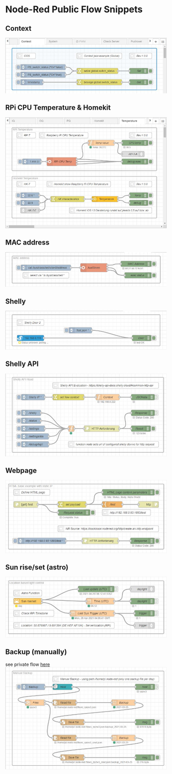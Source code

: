 # Node-Red Public Flow Snippets

## Context
[![COS](Context-Global_flows.jpg)](Context-Global_flows.json)  

## RPi CPU Temperature & Homekit
[![HK](RPi-Temp_Homekit_flows.jpg)](RPi-Temp_Homekit_flows.json)  

## MAC address
[![MAC](RPiZW3_MAC-address_flows.jpg)](RPiZW3_MAC-address_flows.json)  

## Shelly
[![Shelly](RPiZW2_Shelly_2021-02-26_flows.jpg)](RPiZW2_Shelly_2021-02-26_flows.json)  

## Shelly API
[![Shelly](flows_Shelly-API.jpg)](flows_Shelly-API.json)  

## Webpage
[![HTML](flows_webpage_tab.jpg)](flows_webpage_tab.json)  

## Sun rise/set (astro)
[![Sun](flows_sun_tab.jpg)](flows_sun_tab.json)  

## Backup (manually)
see private flow [here](https://github.com/griemide/NR/blob/main/flows/readme.md)
[![BAK](flows_Backup.jpg)](flows_Backup.json)  

